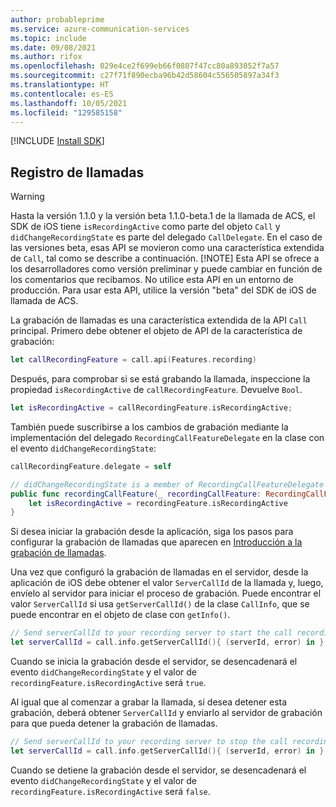 ```yaml
---
author: probableprime
ms.service: azure-communication-services
ms.topic: include
ms.date: 09/08/2021
ms.author: rifox
ms.openlocfilehash: 029e4ce2f699eb66f0807f47cc80a893052f7a57
ms.sourcegitcommit: c27f71f890ecba96b42d58604c556505897a34f3
ms.translationtype: HT
ms.contentlocale: es-ES
ms.lasthandoff: 10/05/2021
ms.locfileid: "129585158"
---
```

[!INCLUDE [Install SDK](../install-sdk/install-sdk-ios.md)]

## <a name="record-calls"></a>Registro de llamadas
> [!WARNING]
> Hasta la versión 1.1.0 y la versión beta 1.1.0-beta.1 de la llamada de ACS, el SDK de iOS tiene `isRecordingActive` como parte del objeto `Call` y `didChangeRecordingState` es parte del delegado `CallDelegate`. En el caso de las versiones beta, esas API se movieron como una característica extendida de `Call`, tal como se describe a continuación.
> [!NOTE]
> Esta API se ofrece a los desarrolladores como versión preliminar y puede cambiar en función de los comentarios que recibamos. No utilice esta API en un entorno de producción. Para usar esta API, utilice la versión "beta" del SDK de iOS de llamada de ACS.

La grabación de llamadas es una característica extendida de la API `Call` principal. Primero debe obtener el objeto de API de la característica de grabación:

```swift
let callRecordingFeature = call.api(Features.recording)
```

Después, para comprobar si se está grabando la llamada, inspeccione la propiedad `isRecordingActive` de `callRecordingFeature`. Devuelve `Bool`.

```swift
let isRecordingActive = callRecordingFeature.isRecordingActive;
```

También puede suscribirse a los cambios de grabación mediante la implementación del delegado `RecordingCallFeatureDelegate` en la clase con el evento `didChangeRecordingState`:

```swift
callRecordingFeature.delegate = self

// didChangeRecordingState is a member of RecordingCallFeatureDelegate
public func recordingCallFeature(_ recordingCallFeature: RecordingCallFeature, didChangeRecordingState args: PropertyChangedEventArgs) {
    let isRecordingActive = recordingFeature.isRecordingActive
}
```

Si desea iniciar la grabación desde la aplicación, siga los pasos para configurar la grabación de llamadas que aparecen en [Introducción a la grabación de llamadas](../../../../concepts/voice-video-calling/call-recording.md).

Una vez que configuró la grabación de llamadas en el servidor, desde la aplicación de iOS debe obtener el valor `ServerCallId` de la llamada y, luego, envíelo al servidor para iniciar el proceso de grabación. Puede encontrar el valor `ServerCallId` si usa `getServerCallId()` de la clase `CallInfo`, que se puede encontrar en el objeto de clase con `getInfo()`.

```swift
// Send serverCallId to your recording server to start the call recording.
let serverCallId = call.info.getServerCallId(){ (serverId, error) in }
```

Cuando se inicia la grabación desde el servidor, se desencadenará el evento `didChangeRecordingState` y el valor de `recordingFeature.isRecordingActive` será `true`.

Al igual que al comenzar a grabar la llamada, si desea detener esta grabación, deberá obtener `ServerCallId` y enviarlo al servidor de grabación para que pueda detener la grabación de llamadas.

```swift
// Send serverCallId to your recording server to stop the call recording.
let serverCallId = call.info.getServerCallId(){ (serverId, error) in }
```

Cuando se detiene la grabación desde el servidor, se desencadenará el evento `didChangeRecordingState` y el valor de `recordingFeature.isRecordingActive` será `false`.
